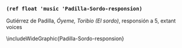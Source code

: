 ### `(ref float 'music 'Padilla-Sordo-responsion)`

Gutiérrez de Padilla, *Óyeme, Toribio (El sordo)*, responsión a 5, extant voices
<!--- mm., sign. -->

\includeWideGraphic{Padilla-Sordo-responsion}

